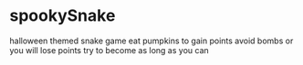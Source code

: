 # spookySnake
halloween themed snake game
eat pumpkins to gain points
avoid bombs or you will lose points
try to become as long as you can
